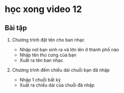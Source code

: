 
# học xong video 12


## Bài tập

1. Chương trình đặt tên cho ban nhạc
    - Nhập nơi bạn sinh ra và lớn lên ở thành phố nào
    - Nhập tên thú cưng của bạn
    - Xuất ra tên ban nhạc

2. Chương trình đếm chiều dái chuỗi bạn đã nhập
    - Nhập 1 chuỗi bất kỳ
    - Xuất ra chiều dài của chuỗi đã nhập